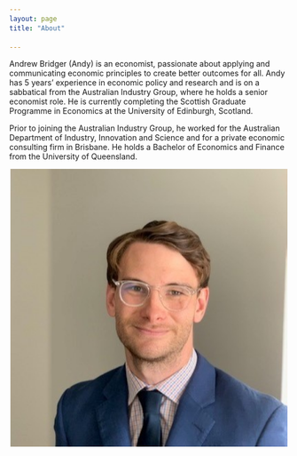 ```yaml
---
layout: page
title: "About"

---
```


Andrew Bridger (Andy) is an economist, passionate about applying and communicating economic principles to create better outcomes for all. Andy has 5 years’ experience in economic policy and research and is on a sabbatical from the Australian Industry Group, where he holds a senior economist role. He is currently completing the Scottish Graduate Programme in Economics at the University of Edinburgh, Scotland.  

Prior to joining the Australian Industry Group, he worked for the Australian Department of Industry, Innovation and Science and for a private economic consulting firm in Brisbane. He holds a Bachelor of Economics and Finance from the University of Queensland.

<div style="text-align: center"><img src="https://raw.githubusercontent.com/andybridger/resume/main/andy.jpeg" width="500" /></div>
